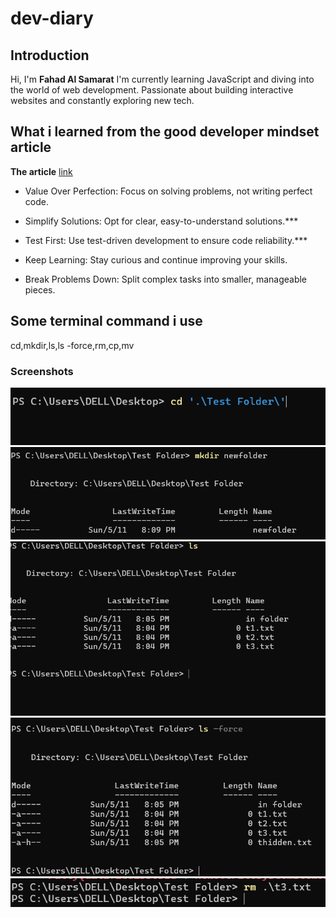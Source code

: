 # dev-diary

## Introduction

Hi, I'm **Fahad Al Samarat**
I'm currently learning JavaScript and diving into the world of web development.
Passionate about building interactive websites and constantly exploring new tech.

## What i learned from the good developer mindset article

**The article**
[link](https://www.bomberbot.com/software-development/learn-the-fundamentals-of-a-good-developer-mindset-in-15-minutes/)

- Value Over Perfection: Focus on solving problems, not writing perfect code.

- Simplify Solutions: Opt for clear, easy-to-understand solutions.***

- Test First: Use test-driven development to ensure code reliability.***

- Keep Learning: Stay curious and continue improving your skills.

- Break Problems Down: Split complex tasks into smaller, manageable pieces.

## Some terminal command i use

cd,mkdir,ls,ls -force,rm,cp,mv

### Screenshots

![Terminal](Images/cd.png)
![Terminal](Images/mkdir.png)
![Terminal](Images/ls.png)
![Terminal](Images/lsh.png)
![Terminal](Images/rm.png)